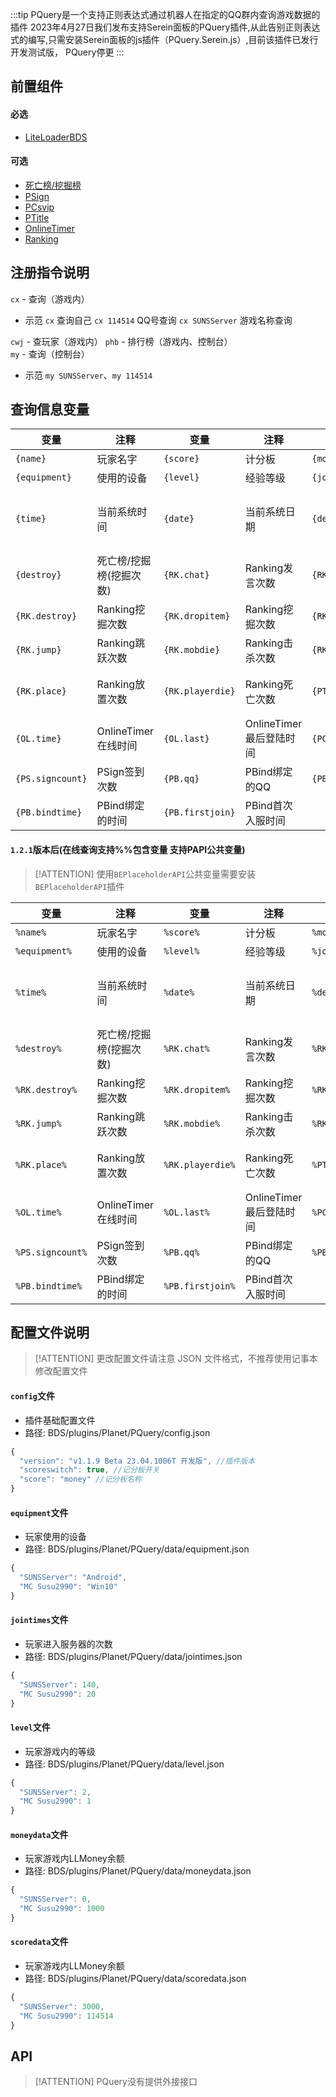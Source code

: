 :::tip
PQuery是一个支持正则表达式通过机器人在指定的QQ群内查询游戏数据的插件
2023年4月27日我们发布支持Serein面板的PQuery插件,从此告别正则表达式的编写,只需安装Serein面板的js插件（PQuery.Serein.js）,目前该插件已发行开发测试版，
PQuery停更
:::

## 前置组件
#### 必选
- [LiteLoaderBDS](https://www.minebbs.com/liteloader/)

#### 可选
- [死亡榜/挖掘榜](https://www.minebbs.com/resources/2857/)
- [PSign](https://www.minebbs.com/resources/psign.4137/)
- [PCsvip](https://www.minebbs.com/resources/pcsvip.4385/)
- [PTitle](https://www.minebbs.com/resources/ptitle.4048/)
- [OnlineTimer](https://www.minebbs.com/resources/onlinetimer.2934/)
- [Ranking](https://www.minebbs.com/resources/ranking.3568/)

## 注册指令说明
`cx` - 查询（游戏内）  
- 示范
`cx` 查询自己  `cx 114514` QQ号查询   `cx SUNSServer` 游戏名称查询  

`cwj` - 查玩家（游戏内）
`phb` - 排行榜（游戏内、控制台）  
`my` - 查询（控制台）  
- 示范
`my SUNSServer`、`my 114514`

## 查询信息变量
| 变量     | 注释    | 变量     | 注释    | 变量     | 注释    |
| --------| -------- | -------- | -------- | -------- | -------- |
|`{name}`|玩家名字|`{score}`|计分板|`{money}`|LLMoney|
|`{equipment}`|使用的设备| `{level}` |经验等级|`{joind}`|进入次数|
|`{time}`|当前系统时间|`{date}`|当前系统日期|`{dead}`|死亡榜/挖掘榜(死亡次数)|
|`{destroy}`|死亡榜/挖掘榜(挖掘次数)|`{RK.chat}`|Ranking发言次数|`{RK.ct}`|Ranking使用图腾次数|
|`{RK.destroy}`|Ranking挖掘次数|`{RK.dropitem}`|Ranking挖掘次数|`{RK.eat}`|Ranking摄食次数|
|`{RK.jump}`|Ranking跳跃次数|`{RK.mobdie}`|Ranking击杀次数|`{RK.time}`|Ranking在线时间|
|`{RK.place}`|Ranking放置次数|`{RK.playerdie}`|Ranking死亡次数|`{PT.ch}`|PTitle当前佩戴称号|
|`{OL.time}`|OnlineTimer在线时间|`{OL.last}`|OnlineTimer最后登陆时间|`{PC.vip}`|PCsvip会员身份|
|`{PS.signcount}`|PSign签到次数|`{PB.qq}`|PBind绑定的QQ|`{PB.xuid}`|PBind绑定的xuid|
|`{PB.bindtime}`|PBind绑定的时间|`{PB.firstjoin}`|PBind首次入服时间|

#### `1.2.1`版本后(在线查询支持%%包含变量 支持PAPI公共变量)
> [!ATTENTION] 使用`BEPlaceholderAPI`公共变量需要安装`BEPlaceholderAPI`插件

| 变量     | 注释    | 变量     | 注释    | 变量     | 注释    |
| --------| -------- | -------- | -------- | -------- | -------- |
|`%name%`|玩家名字|`%score%`|计分板|`%money%`|LLMoney|
|`%equipment%`|使用的设备| `%level%` |经验等级|`%joind%`|进入次数|
|`%time%`|当前系统时间|`%date%`|当前系统日期|`%dead%`|死亡榜/挖掘榜(死亡次数)|
|`%destroy%`|死亡榜/挖掘榜(挖掘次数)|`%RK.chat%`|Ranking发言次数|`%RK.ct%`|Ranking使用图腾次数|
|`%RK.destroy%`|Ranking挖掘次数|`%RK.dropitem%`|Ranking挖掘次数|`%RK.eat%`|Ranking摄食次数|
|`%RK.jump%`|Ranking跳跃次数|`%RK.mobdie%`|Ranking击杀次数|`%RK.time%`|Ranking在线时间|
|`%RK.place%`|Ranking放置次数|`%RK.playerdie%`|Ranking死亡次数|`%PT.ch%`|PTitle当前佩戴称号|
|`%OL.time%`|OnlineTimer在线时间|`%OL.last%`|OnlineTimer最后登陆时间|`%PC.vip%`|PCsvip会员身份|
|`%PS.signcount%`|PSign签到次数|`%PB.qq%`|PBind绑定的QQ|`%PB.xuid%`|PBind绑定的xuid|
|`%PB.bindtime%`|PBind绑定的时间|`%PB.firstjoin%`|PBind首次入服时间|

## 配置文件说明

> [!ATTENTION] 更改配置文件请注意 JSON 文件格式，不推荐使用记事本修改配置文件

#### `config`文件

- 插件基础配置文件
- 路径: BDS/plugins/Planet/PQuery/config.json
```js
{
  "version": "v1.1.9 Beta 23.04.1006T 开发版", //插件版本
  "scoreswitch": true, //记分板开关
  "score": "money" //记分板名称
}
```

#### `equipment`文件

- 玩家使用的设备
- 路径: BDS/plugins/Planet/PQuery/data/equipment.json
```js
{
  "SUNSServer": "Android",
  "MC Susu2990": "Win10"
}
```

#### `jointimes`文件

- 玩家进入服务器的次数
- 路径: BDS/plugins/Planet/PQuery/data/jointimes.json
```js
{
  "SUNSServer": 140,
  "MC Susu2990": 20
}
```

#### `level`文件

- 玩家游戏内的等级
- 路径: BDS/plugins/Planet/PQuery/data/level.json
```js
{
  "SUNSServer": 2,
  "MC Susu2990": 1
}
```

#### `moneydata`文件

- 玩家游戏内LLMoney余额
- 路径: BDS/plugins/Planet/PQuery/data/moneydata.json
```js
{
  "SUNSServer": 0,
  "MC Susu2990": 1000
}
```

#### `scoredata`文件

- 玩家游戏内LLMoney余额
- 路径: BDS/plugins/Planet/PQuery/data/scoredata.json
```js
{
  "SUNSServer": 3000,
  "MC Susu2990": 114514
}
```

## API

> [!ATTENTION] PQuery没有提供外接接口